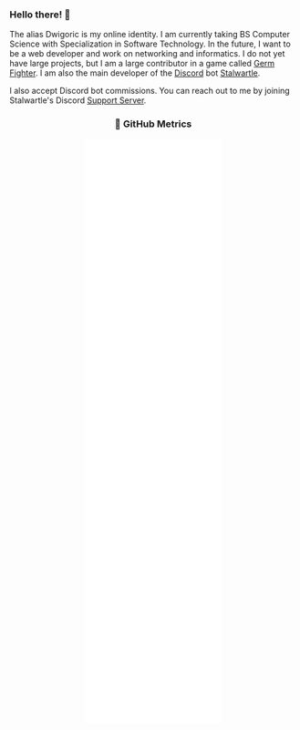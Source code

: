 ### Hello there! 👋<!-- General Kenobi -->

The alias Dwigoric is my online identity. I am currently taking BS Computer Science with Specialization in Software Technology. In the future, I want to be a web developer and work on networking and informatics. I do not yet have large projects, but I am a large contributor in a game called [Germ Fighter](https://github.com/takomst/germ-fighter). I am also the main developer of the [Discord](https://discord.com) bot [Stalwartle](https://bit.ly/invite-stalwartle).


I also accept Discord bot commissions. You can reach out to me by joining Stalwartle's Discord [Support Server](https://discord.gg/KDWGvV8).

<h3 align="center">🌠 GitHub Metrics</h3>

<div align="center">
  <picture>
    <img src="/github-metrics.svg" alt="Dwigoric's GitHub metrics">
  </picture>
</div>

